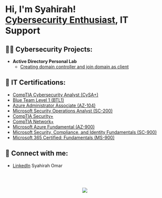 <h1>Hi, I'm Syahirah! <br/><a href="https://www.linkedin.com/in/syahirah-omar/">Cybersecurity Enthusiast</a>, IT Support</h1>

<h2>👨‍💻 Cybersecurity Projects:</h2>

- <b> Active Directory Personal Lab</b>
  - [Creating domain controller and join domain as client](https://github.com/shiroma07/Algorithms-Practice)

<h2>🥇 IT Certifications:</h2>

- [CompTIA Cybersecurity Analyst (CySA+)](https://www.credly.com/badges/4a7da69e-7ee2-4434-8611-82c62c444da8/public_url)
- [Blue Team Level 1 (BTL1)](https://www.credly.com/badges/80eb2ce1-aa5a-4680-b9be-e11ea11614d9/public_url)
- [Azure Administrator Associate (AZ-104)](https://learn.microsoft.com/api/credentials/share/en-us/SyahirahOmar-8427/7C1084859A35F4BF?sharingId=F3F984D7EE93DF78)
- [Microsoft Security Operations Analyst (SC-200)](https://www.credly.com/badges/dea525f8-67ec-4f7b-a5bd-9bd5d83aeafb)
- [CompTIA Security+](https://www.credly.com/badges/627d568c-dbc0-4876-99df-41ad64ea86cf/public_url)
- [CompTIA Network+](https://www.credly.com/badges/75eb39e7-4b44-49ca-b75a-574a104e3e12/public_url)
- [Microsoft Azure Fundamental (AZ-900)](https://www.credly.com/badges/dfa7e301-59fa-4c5f-8b96-baa3222690cf)
- [Microsoft Security, Compliance, and Identity Fundamentals (SC-900)](https://www.credly.com/badges/456d8c81-2275-4080-b9ad-c1931cbee931)
- [Microsoft 365 Certified: Fundamentals (MS-900)](https://www.credly.com/badges/12ad1ce1-96a2-4dcf-bb71-e4212f9133a1/public_url)


<h2> 🤳 Connect with me:</h2>

- [LinkedIn](https://www.linkedin.com/in/syahirah-omar/) Syahirah Omar
<br />
<br />
<p align="center" width+"100%">
  <img src="https://wakatime.com/share/@a46a1ac8-2eb0-4a41-a3df-16c31a72c931/7d6558e6-b44e-4de3-8f47-39a01c3b9c0f.svg">
</p>
<!--
**shiroma07/shiroma07** is a ✨ _special_ ✨ repository because its `README.md` (this file) appears on your GitHub profile.

Here are some ideas to get you started:

- 🔭 I’m currently working on ...
- 🌱 I’m currently learning ...
- 👯 I’m looking to collaborate on ...
- 🤔 I’m looking for help with ...
- 💬 Ask me about ...
- 📫 How to reach me: ...
- 😄 Pronouns: ...
- ⚡ Fun fact: ...
-->
